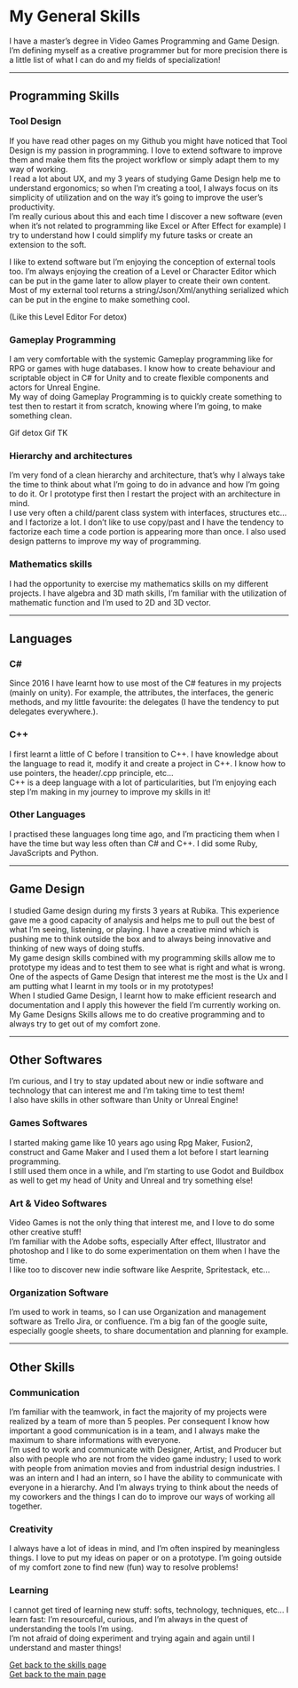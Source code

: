 # My General Skills

I have a master’s degree in Video Games Programming and Game Design. I’m defining myself as a creative programmer but for more precision there is a little list of what I can do and my fields of specialization!   

***

## Programming Skills 
### **Tool Design** 
If you have read other pages on my Github you might have noticed that Tool Design is my passion in programming. I love to extend software to improve them and make them fits the project workflow or simply adapt them to my way of working.  
I read a lot about UX, and my 3 years of studying Game Design help me to understand ergonomics; so when I’m creating a tool, I always focus on its simplicity of utilization and on the way it’s going to improve the user’s productivity.  
I’m really curious about this and each time I discover a new software (even when it’s not related to programming like Excel or After Effect for example) I try to understand how I could simplify my future tasks or create an extension to the soft.  

I like to extend software but I’m enjoying the conception of external tools too. I’m always enjoying the creation of a Level or Character Editor which can be put in the game later to allow player to create their own content. Most of my external tool returns a string/Json/Xml/anything serialized which can be put in the engine to make something cool.  

(Like this Level Editor For detox)

### **Gameplay Programming**
I am very comfortable with the systemic Gameplay programming like for RPG or games with huge databases. I know how to create behaviour and scriptable object in C# for Unity and to create flexible components and actors for Unreal Engine.  
My way of doing Gameplay Programming is to quickly create something to test then to restart it from scratch, knowing where I’m going, to make something clean.  

Gif detox
Gif TK

### **Hierarchy and architectures**

I’m very fond of a clean hierarchy and architecture, that’s why I always take the time to think about what I’m going to do in advance and how I’m going to do it. Or I prototype first then I restart the project with an architecture in mind.  
I use very often a child/parent class system with interfaces, structures etc… and I factorize a lot. I don’t like to use copy/past and I have the tendency to factorize each time a code portion is appearing more than once.
I also used design patterns to improve my way of programming.  

### **Mathematics skills**
I had the opportunity to exercise my mathematics skills on my different projects. I have algebra and 3D math skills, I’m familiar with the utilization of mathematic function and I’m used to 2D and 3D vector.

***

## Languages 
### **C#**
Since 2016 I have learnt how to use most of the C# features in my projects (mainly on unity). For example, the attributes, the interfaces, the generic methods, and my little favourite: the delegates (I have the tendency to put delegates everywhere.).  

### **C++**
I first learnt a little of C before I transition to C++. I have knowledge about the language to read it, modify it and create a project in C++. I know how to use pointers, the header/.cpp principle, etc...  
C++ is a deep language with a lot of particularities, but I’m enjoying each step I’m making in my journey to improve my skills in it!  

### **Other Languages**
I practised these languages long time ago, and I’m practicing them when I have the time but way less often than C# and C++. I did some Ruby, JavaScripts and Python.  

***

## Game Design
I studied Game design during my firsts 3 years at Rubika. This experience gave me a good capacity of analysis and helps me to pull out the best of what I’m seeing, listening, or playing. I have a creative mind which is pushing me to think outside the box and to always being innovative and thinking of new ways of doing stuffs.  
My game design skills combined with my programming skills allow me to prototype my ideas and to test them to see what is right and what is wrong. One of the aspects of Game Design that interest me the most is the Ux and I am putting what I learnt in my tools or in my prototypes!  
When I studied Game Design, I learnt how to make efficient research and documentation and I apply this however the field I’m currently working on.  
My Game Designs Skills allows me to do creative programming and to always try to get out of my comfort zone.

***

## Other Softwares  
I’m curious, and I try to stay updated about new or indie software and technology that can interest me and I’m taking time to test them!  
I also have skills in other software than Unity or Unreal Engine!  
### **Games Softwares**
I started making game like 10 years ago using Rpg Maker, Fusion2, construct and Game Maker and I used them a lot before I start learning programming.  
I still used them once in a while, and I’m starting to use Godot and Buildbox as well to get my head of Unity and Unreal and try something else!  

### **Art & Video Softwares**
Video Games is not the only thing that interest me, and I love to do some other creative stuff!  
I’m familiar with the Adobe softs, especially After effect, Illustrator and photoshop and I like to do some experimentation on them when I have the time.   
I like too to discover new indie software like Aesprite, Spritestack, etc…  

### **Organization Software**
I’m used to work in teams, so I can use Organization and management software as Trello Jira, or confluence. 
I’m a big fan of the google suite, especially google sheets, to share documentation and planning for example.
  
  
  ***
## Other Skills 
### **Communication**
I’m familiar with the teamwork, in fact the majority of my projects were realized by a team of more than 5 peoples. Per consequent I know how important a good communication is in a team, and I always make the maximum to share informations with everyone.  
I’m used to work and communicate with Designer, Artist, and Producer but also with people who are not from the video game industry; I used to work with people from animation movies and from industrial design industries.
I was an intern and I had an intern, so I have the ability to communicate with everyone in a hierarchy. 
And I’m always trying to think about the needs of my coworkers and the things I can do to improve our ways of working all together.  

### **Creativity**
I always have a lot of ideas in mind, and I’m often inspired by meaningless things. I love to put my ideas on paper or on a prototype. I’m going outside of my comfort zone to find new (fun) way to resolve problems! 

### **Learning**
I cannot get tired of learning new stuff: softs, technology, techniques, etc… I learn fast: I’m resourceful, curious, and I’m always in the quest of understanding the tools I’m using.  
I’m not afraid of doing experiment and trying again and again until I understand and master things!  



[Get back to the skills page](https://github.com/LouisViktorCeleyron/Portfolio/blob/master/Skills/MySkills.md)  
[Get back to the main page](https://github.com/LouisViktorCeleyron/Portfolio/blob/master/README.md)
